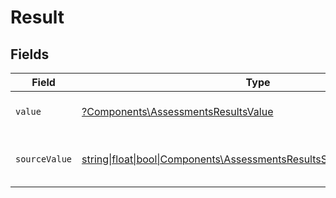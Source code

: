 # Result


## Fields

| Field                                                                                                                              | Type                                                                                                                               | Required                                                                                                                           | Description                                                                                                                        | Example                                                                                                                            |
| ---------------------------------------------------------------------------------------------------------------------------------- | ---------------------------------------------------------------------------------------------------------------------------------- | ---------------------------------------------------------------------------------------------------------------------------------- | ---------------------------------------------------------------------------------------------------------------------------------- | ---------------------------------------------------------------------------------------------------------------------------------- |
| `value`                                                                                                                            | [?Components\AssessmentsResultsValue](../../Models/Components/AssessmentsResultsValue.md)                                          | :heavy_minus_sign:                                                                                                                 | The result of the assessment.                                                                                                      | passed                                                                                                                             |
| `sourceValue`                                                                                                                      | [string\|float\|bool\|Components\AssessmentsResultsSourceValue4\|array\|null](../../Models/Components/AssessmentsResultsSourceValue.md) | :heavy_minus_sign:                                                                                                                 | The source value of the assessment result.                                                                                         | Passed                                                                                                                             |